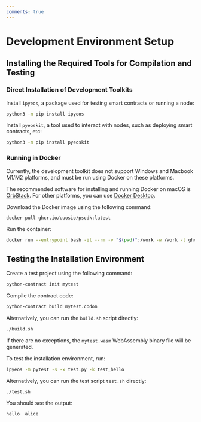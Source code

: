 ```yaml
---
comments: true
---
```


# Development Environment Setup

## Installing the Required Tools for Compilation and Testing

### Direct Installation of Development Toolkits

Install `ipyeos`, a package used for testing smart contracts or running a node:

```bash
python3 -m pip install ipyeos
```

Install `pyeoskit`, a tool used to interact with nodes, such as deploying smart contracts, etc:

```bash
python3 -m pip install pyeoskit
```

### Running in Docker

Currently, the development toolkit does not support Windows and Macbook M1/M2 platforms, and must be run using Docker on these platforms.

The recommended software for installing and running Docker on macOS is [OrbStack](https://orbstack.dev/download). For other platforms, you can use [Docker Desktop](https://www.docker.com/products/docker-desktop).

Download the Docker image using the following command:

```bash
docker pull ghcr.io/uuosio/pscdk:latest
```

Run the container:

```bash
docker run --entrypoint bash -it --rm -v "$(pwd)":/work -w /work -t ghcr.io/uuosio/pscdk
```

## Testing the Installation Environment

Create a test project using the following command:

```bash
python-contract init mytest
```

Compile the contract code:

```bash
python-contract build mytest.codon
```

Alternatively, you can run the `build.sh` script directly:

```bash
./build.sh
```

If there are no exceptions, the `mytest.wasm` WebAssembly binary file will be generated.

To test the installation environment, run:

```bash
ipyeos -m pytest -s -x test.py -k test_hello
```

Alternatively, you can run the test script `test.sh` directly:

```bash
./test.sh
```

You should see the output:

```
hello  alice
```
